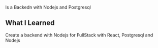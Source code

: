 Is a Backedn with Nodejs and Postgresql

## What I Learned 
Create a backend with Nodejs for FullStack with React, Postgresql and Nodejs
